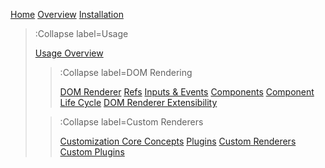 [Home](/)
[Overview](/docs/overview)
[Installation](/docs/install)


> :Collapse label=Usage
>
> [Usage Overview](/docs/usage/overview)
>
> > :Collapse label=DOM Rendering
> >
> > [DOM Renderer](/docs/usage/dom/overview)
> > [Refs](/docs/usage/dom/ref)
> > [Inputs & Events](/docs/usage/dom/inputs-and-events)
> > [Components](/docs/usage/dom/components)
> > [Component Life Cycle](/docs/usage/dom/component-life-cycle)
> > [DOM Renderer Extensibility](/docs/usage/dom/extensibility)
>
> > :Collapse label=Custom Renderers
> >
> > [Customization Core Concepts](/docs/usage/custom-renderers/core-concepts)
> > [Plugins](/docs/usage/custom-renderers/plugins)
> > [Custom Renderers](/docs/usage/custom-renderers/custom-renderers)
> > [Custom Plugins](/docs/usage/custom-renderers/custom-plugins)

